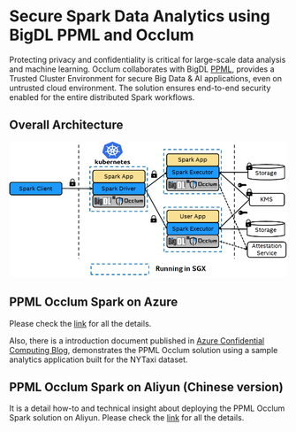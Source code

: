 # Secure Spark Data Analytics using BigDL PPML and Occlum

Protecting privacy and confidentiality is critical for large-scale data analysis and machine learning. Occlum collaborates with BigDL [PPML](https://bigdl.readthedocs.io/en/latest/doc/PPML/Overview/intro.html), provides a Trusted Cluster Environment for secure Big Data & AI applications, even on untrusted cloud environment. The solution ensures end-to-end security enabled for the entire distributed Spark workflows.

## Overall Architecture

![Architecture](../images/occlum_ppml.png)

## PPML Occlum Spark on Azure

Please check the [link](https://bigdl.readthedocs.io/en/latest/doc/PPML/Overview/azure_ppml.html#) for all the details.

Also, there is a introduction document published in [Azure Confidential Computing Blog](https://techcommunity.microsoft.com/t5/azure-confidential-computing/bigdl-privacy-preserving-machine-learning-with-occlum-oss-on/ba-p/3658667), demonstrates the PPML Occlum solution using a sample analytics application built for the NYTaxi dataset.

## PPML Occlum Spark on Aliyun (Chinese version)

It is a detail how-to and technical insight about deploying the PPML Occlum Spark solution on Aliyun. Please check the [link](https://bigdl.readthedocs.io/en/latest/doc/PPML/Overview/ali_ecs_occlum_cn.html) for all the details.

